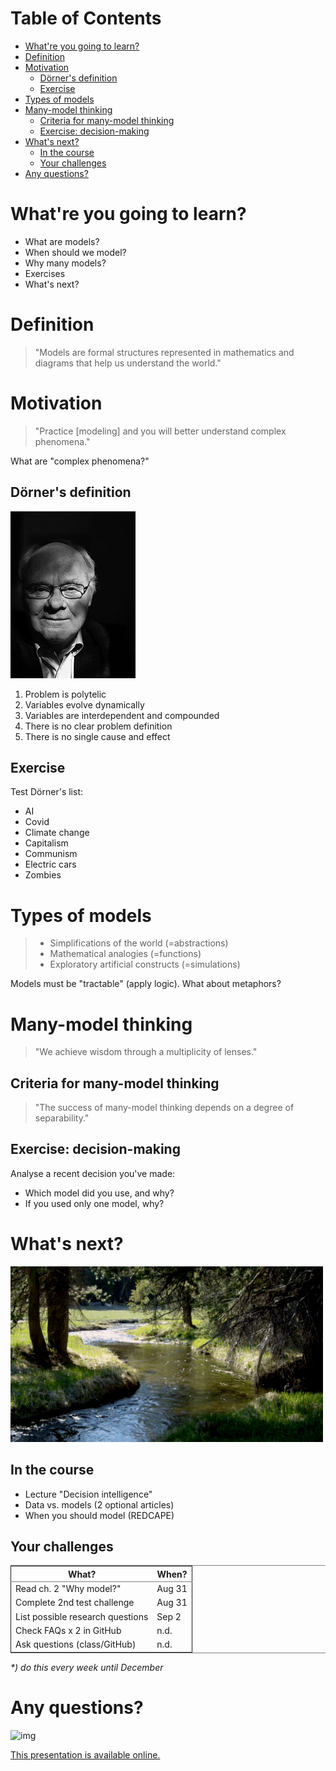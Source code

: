 
# Table of Contents

-   [What're you going to learn?](#orgb08292c)
-   [Definition](#org76eda71)
-   [Motivation](#org7629b78)
    -   [Dörner's definition](#orgfd73062)
    -   [Exercise](#orgeec85fa)
-   [Types of models](#org1c1b404)
-   [Many-model thinking](#org70085c2)
    -   [Criteria for many-model thinking](#org4a8d871)
    -   [Exercise: decision-making](#orgecbf27b)
-   [What's next?](#orgd7f1c87)
    -   [In the course](#orgdd50eef)
    -   [Your challenges](#org193762d)
-   [Any questions?](#org58e7ae8)



<a id="orgb08292c"></a>

# What're you going to learn?

-   What are models?
-   When should we model?
-   Why many models?
-   Exercises
-   What's next?


<a id="org76eda71"></a>

# Definition

> "Models are formal structures represented in mathematics and diagrams
> that help us understand the world."


<a id="org7629b78"></a>

# Motivation

> "Practice [modeling] and you will better understand complex
> phenomena."

What are "complex phenomena?"


<a id="orgfd73062"></a>

## Dörner's definition

![img](./img/dorner.jpeg)

1.  Problem is polytelic
2.  Variables evolve dynamically
3.  Variables are interdependent and compounded
4.  There is no clear problem definition
5.  There is no single cause and effect


<a id="orgeec85fa"></a>

## Exercise

Test Dörner's list:

-   AI
-   Covid
-   Climate change
-   Capitalism
-   Communism
-   Electric cars
-   Zombies


<a id="org1c1b404"></a>

# Types of models

> -   Simplifications of the world (=abstractions)
> -   Mathematical analogies (=functions)
> -   Exploratory artificial constructs (=simulations)

Models must be "tractable" (apply logic). What about metaphors?


<a id="org70085c2"></a>

# Many-model thinking

> "We achieve wisdom through a multiplicity of lenses."


<a id="org4a8d871"></a>

## Criteria for many-model thinking

> "The success of many-model thinking depends on a degree of separability."


<a id="orgecbf27b"></a>

## Exercise: decision-making

Analyse a recent decision you've made: 

-   Which model did you use, and why?
-   If you used only one model, why?


<a id="orgd7f1c87"></a>

# What's next?

![img](./img/river.gif)


<a id="orgdd50eef"></a>

## In the course

-   Lecture "Decision intelligence"
-   Data vs. models (2 optional articles)
-   When you should model (REDCAPE)


<a id="org193762d"></a>

## Your challenges

<table border="2" cellspacing="0" cellpadding="6" rules="groups" frame="hsides">


<colgroup>
<col  class="org-left" />

<col  class="org-left" />
</colgroup>
<thead>
<tr>
<th scope="col" class="org-left">What?</th>
<th scope="col" class="org-left">When?</th>
</tr>
</thead>

<tbody>
<tr>
<td class="org-left">Read ch. 2 "Why model?"</td>
<td class="org-left">Aug 31</td>
</tr>


<tr>
<td class="org-left">Complete 2nd test challenge</td>
<td class="org-left">Aug 31</td>
</tr>


<tr>
<td class="org-left">List possible research questions</td>
<td class="org-left">Sep 2</td>
</tr>


<tr>
<td class="org-left">Check FAQs x 2 in GitHub</td>
<td class="org-left">n.d.</td>
</tr>


<tr>
<td class="org-left">Ask questions (class/GitHub)</td>
<td class="org-left">n.d.</td>
</tr>
</tbody>
</table>

*\*) do this every week until December*


<a id="org58e7ae8"></a>

# Any questions?

![img](./img/sip.gif)

[This presentation is available online.](https://github.com/birkenkrahe/mod482/tree/main/2_why_model)

